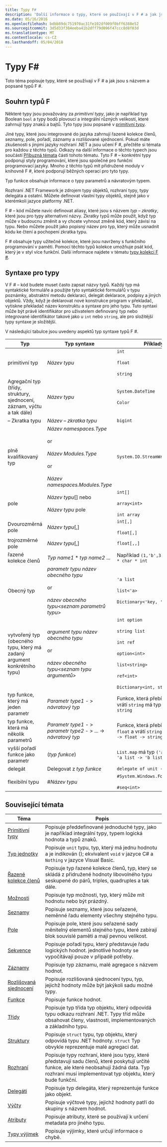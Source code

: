 ```yaml
---
title: Typy F#
description: 'Další informace o typy, které se používají v F # a jak jsou s názvem a popsané typů F #.'
ms.date: 05/16/2016
ms.openlocfilehash: bdbb89dc751970ac31fe102df009f0bff6388e52
ms.sourcegitcommit: 3d5d33f384eeba41b2dff79d096f47ccc8d8f03d
ms.translationtype: MT
ms.contentlocale: cs-CZ
ms.lasthandoff: 05/04/2018
---
```

# <a name="f-types"></a>Typy F#

Toto téma popisuje typy, které se používají v F # a jak jsou s názvem a popsané typů F #.


## <a name="summary-of-f-types"></a>Souhrn typů F #
Některé typy jsou považovány za *primitivní typy*, jako je například typ Boolean `bool` a typy bodů plovoucí a integrální různých velikostí, které zahrnují typy znaků a bajtů. Tyto typy jsou popsané v [primitivní typy](primitive-types.md).

Jiné typy, které jsou integrované do jazyka zahrnují řazené kolekce členů, seznamy, pole, pořadí, záznamy a rozlišované sjednocení. Pokud máte zkušenosti s jinými jazyky rozhraní .NET a jsou učení F #, přečtěte si témata pro každou z těchto typů. Odkazy na další informace o těchto typech jsou součástí [Příbuzná témata](https://msdn.microsoft.com/library/#rel) části tohoto tématu. Tyto F # – konkrétní typy podporují styly programování, které jsou společné pro funkční programovací jazyky. Mnoho z těchto typů mít přidružené moduly v knihovně F #, které podporují běžných operací pro tyto typy.

Typ funkce obsahuje informace o typy parametrů a návratovým typem.

Rozhraní .NET Framework je zdrojem typy objektů, rozhraní typy, typy delegáta a ostatní. Můžete definovat vlastní typy objektů, stejně jako v kterémkoli jazyce platformy .NET.

F # – kód můžete navíc definovat aliasy, které jsou s názvem *typ – zkratky*, které jsou pro typy alternativní názvy. Zkratky typů může použít, když typ může v budoucnu změnit a vy chcete vyhnout změně kód, který závisí na typu. Nebo můžete použít jako popisný název pro typ, který může usnadnit kódu ke čtení a pochopení zkratka typu.

F # obsahuje typy užitečné kolekce, které jsou navrženy s funkčního programování v paměti. Pomocí těchto typů kolekce umožňuje psát kód, který je v styl více funkční. Další informace najdete v tématu [typy kolekcí F #](fsharp-collection-types.md).


## <a name="syntax-for-types"></a>Syntaxe pro typy
V F # – kód budete muset často zapsat názvy typů. Každý typ má syntaktické formuláře a použijte tyto syntaktické formulářů v typu poznámky, abstraktní metodu deklarací, delegát deklarace, podpisy a jiných objektů. Vždy, když je deklarovat nové konstrukce program v překladač, vytiskne překladač název konstruktu a syntaxe pro jeho typu. Tuto syntaxi může být právě identifikátor pro uživatelem definovaný typ nebo integrované identifikátor takové jako u `int` nebo `string`, ale pro složitější typy syntaxe je složitější.

V následující tabulce jsou uvedeny aspektů typ syntaxe typů F #.



|Typ|Typ syntaxe|Příklady|
|----|-----------|--------|
|primitivní typ|*Název typu*|`int`<br /><br />`float`<br /><br />`string`|
|Agregační typ (třídy, struktury, sjednocení, záznam, výčtu a tak dále)|*Název typu*|`System.DateTime`<br /><br />`Color`|
|– Zkratka typu|*Název – zkratka typu*|`bigint`|
|plně kvalifikovaný typ|*Název namespaces.Type*<br /><br />or<br /><br />*Název Modules.Type*<br /><br />or<br /><br />*Název namespaces.Modules.Type*|`System.IO.StreamWriter`|
|pole|*Název typu*[] nebo<br /><br />*Název typu* pole|`int[]`<br /><br />`array<int>`<br /><br />`int array`|
|Dvourozměrná pole|*Název typu*[,]|`int[,]`<br /><br />`float[,]`|
|trojrozměrné pole|*Název typu*[,]|`float[,,]`|
|řazené kolekce členů|*Typ name1* &#42; *typ name2* ...|Například `(1,'b',3)` má typ `int * char * int`|
|Obecný typ|*parametr typu* *název obecného typu*<br /><br />or<br /><br />*název obecného typu*&lt;*seznam parametrů typu*&gt;|`'a list`<br /><br />`list<'a>`<br /><br />`Dictionary<'key, 'value>`|
|vytvořený typ (obecného typu, který má zadaný argument konkrétního typu)|*argument typu* *název obecného typu*<br /><br />or<br /><br />*název obecného typu*&lt;*seznam typu argumentů*&gt;|`int option`<br /><br />`string list`<br /><br />`int ref`<br /><br />`option<int>`<br /><br />`list<string>`<br /><br />`ref<int>`<br /><br />`Dictionary<int, string>`|
|typ funkce, který má jeden parametr|*Parametr type1*  - &gt; *návratový typ*|Funkce, která přebírá `int` a vrátí `string` má typ `int -> string`|
|typ funkce, která má několik parametrů|*Parametr type1*  - &gt; *parametr type2*  - &gt; ... -&gt; *návratový typ*|Funkce, která přebírá `int` a `float` a vrátí `string` má typ `int -> float -> string`|
|vyšší pořadí funkce jako parametr|(*typ funkce*)|`List.map` má typ `('a -> 'b) -> 'a list -> 'b list`|
|delegát|Delegovat z *typ funkce*|`delegate of unit -> int`|
|flexibilní typu|#*Název typu*|`#System.Windows.Forms.Control`<br /><br />`#seq<int>`|

## <a name="related-topics"></a>Související témata


|Téma|Popis|
|-----|-----------|
|[Primitivní typy](primitive-types.md)|Popisuje předdefinované jednoduché typy, jako je například integrální typy, typem logická hodnota a typů znaků.|
|[Typ jednotky](unit-type.md)|Popisuje `unit` typu, typ, který má jednu hodnotu a je indikován (); ekvivalent `void` v jazyce C# a `Nothing` v jazyce Visual Basic.|
|[Řazené kolekce členů](tuples.md)|Popisuje typ řazené kolekce členů, typ, který se skládá z přidružené hodnoty libovolného typu seskupené do párů, triples, quadruples a tak dále.|
|[Možnosti](options.md)|Popisuje typ možnosti, typ, který může mít hodnotu nebo být prázdný.|
|[Seznamy](lists.md)|Popisuje seznamy, které jsou seřazené, neměnné řadu elementy všechny stejného typu.|
|[Pole](arrays.md)|Popisuje pole, které jsou seřazené sady měnitelný elementů stejného typu, které zabírají blok souvislé paměti a mají pevnou velikost.|
|[Sekvence](sequences.md)|Popisuje pořadí typu, který představuje řadu logických hodnot. jednotlivé hodnoty se vypočítávají pouze v případě potřeby.|
|[Záznamy](records.md)|Popisuje typ záznamu, malé agregace s názvem hodnot.|
|[Rozlišovaná sjednocení](discriminated-unions.md)|Popisuje rozlišovaná sjednocení typu, typ, jejichž hodnoty může být jakýkoli sadu možné typy.|
|[Funkce](functions/index.md)|Popisuje funkce hodnot.|
|[Třídy](classes.md)|Popisuje typ třída typ objektu, který odpovídá typu odkazu rozhraní .NET. Typy tříd může obsahovat členy, vlastnosti, implementovaných a základního typu.|
|[Struktury](structures.md)|Popisuje `struct` typu, typ objektu, který odpovídá typu .NET hodnoty. `struct` Typ obvykle reprezentuje malé agregaci dat.|
|[Rozhraní](interfaces.md)|Popisuje typy rozhraní, které jsou typy, které představují sadu členů, které poskytují určité funkce, ale které neobsahují žádná data. Typ rozhraní musí implementovat typ objektu, který bude funkční.|
|[Delegáti](delegates.md)|Popisuje typ delegáta, který reprezentuje funkce jako objekt.|
|[Výčty](enumerations.md)|Popisuje výčtové typy, jejichž hodnoty patří do skupiny s názvem hodnot.|
|[Atributy](attributes.md)|Popisuje atributy, které se používají k určení metadata pro jiného typu.|
|[Typy výjimek](exception-handling/exception-types.md)|Popisuje výjimky, které určují informace o chybě.|
